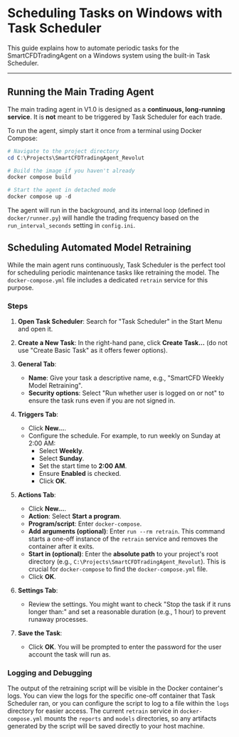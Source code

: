 # Scheduling Tasks on Windows with Task Scheduler

This guide explains how to automate periodic tasks for the SmartCFDTradingAgent on a Windows system using the built-in Task Scheduler.

---

## Running the Main Trading Agent

The main trading agent in V1.0 is designed as a **continuous, long-running service**. It is **not** meant to be triggered by Task Scheduler for each trade.

To run the agent, simply start it once from a terminal using Docker Compose:

```powershell
# Navigate to the project directory
cd C:\Projects\SmartCFDTradingAgent_Revolut

# Build the image if you haven't already
docker compose build

# Start the agent in detached mode
docker compose up -d
```

The agent will run in the background, and its internal loop (defined in `docker/runner.py`) will handle the trading frequency based on the `run_interval_seconds` setting in `config.ini`.

## Scheduling Automated Model Retraining

While the main agent runs continuously, Task Scheduler is the perfect tool for scheduling periodic maintenance tasks like retraining the model. The `docker-compose.yml` file includes a dedicated `retrain` service for this purpose.

### Steps

1.  **Open Task Scheduler**: Search for "Task Scheduler" in the Start Menu and open it.

2.  **Create a New Task**: In the right-hand pane, click **Create Task...** (do not use "Create Basic Task" as it offers fewer options).

3.  **General Tab**:
    -   **Name**: Give your task a descriptive name, e.g., "SmartCFD Weekly Model Retraining".
    -   **Security options**: Select "Run whether user is logged on or not" to ensure the task runs even if you are not signed in.

4.  **Triggers Tab**:
    -   Click **New...**.
    -   Configure the schedule. For example, to run weekly on Sunday at 2:00 AM:
        -   Select **Weekly**.
        -   Select **Sunday**.
        -   Set the start time to **2:00 AM**.
        -   Ensure **Enabled** is checked.
        -   Click **OK**.

5.  **Actions Tab**:
    -   Click **New...**.
    -   **Action**: Select **Start a program**.
    -   **Program/script**: Enter `docker-compose`.
    -   **Add arguments (optional)**: Enter `run --rm retrain`. This command starts a one-off instance of the `retrain` service and removes the container after it exits.
    -   **Start in (optional)**: Enter the **absolute path** to your project's root directory (e.g., `C:\Projects\SmartCFDTradingAgent_Revolut`). This is crucial for `docker-compose` to find the `docker-compose.yml` file.
    -   Click **OK**.

6.  **Settings Tab**:
    -   Review the settings. You might want to check "Stop the task if it runs longer than:" and set a reasonable duration (e.g., 1 hour) to prevent runaway processes.

7.  **Save the Task**:
    -   Click **OK**. You will be prompted to enter the password for the user account the task will run as.

### Logging and Debugging
The output of the retraining script will be visible in the Docker container's logs. You can view the logs for the specific one-off container that Task Scheduler ran, or you can configure the script to log to a file within the `logs` directory for easier access. The current `retrain` service in `docker-compose.yml` mounts the `reports` and `models` directories, so any artifacts generated by the script will be saved directly to your host machine.
